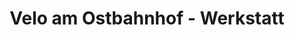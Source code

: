 ---
title: "Velo am Ostbahnhof - Werkstatt"
url: /muenchen/velo-am-ostbahnhof-werkstatt/
shop: Fahrrad
---